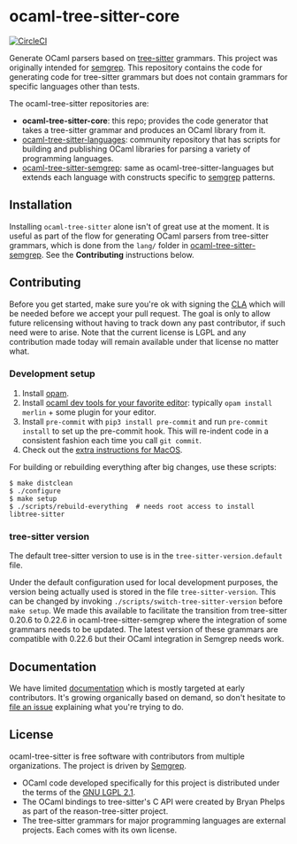 ocaml-tree-sitter-core
==

[![CircleCI](https://circleci.com/gh/semgrep/ocaml-tree-sitter-core.svg?style=svg)](https://circleci.com/gh/semgrep/ocaml-tree-sitter-core)

Generate OCaml parsers based on
[tree-sitter](https://tree-sitter.github.io/tree-sitter/) grammars.
This project was originally intended
for [semgrep](https://github.com/semgrep/semgrep).
This repository contains the code for generating code for tree-sitter
grammars but does not contain grammars for specific languages other
than tests.

The ocaml-tree-sitter repositories are:
* **ocaml-tree-sitter-core**: this repo; provides the code generator that
  takes a tree-sitter grammar and produces an OCaml library from it.
* [ocaml-tree-sitter-languages](https://github.com/semgrep/ocaml-tree-sitter-languages): community repository that has scripts
  for building and publishing OCaml libraries for parsing a variety of
  programming languages.
* [ocaml-tree-sitter-semgrep](https://github.com/semgrep/ocaml-tree-sitter-semgrep): same as ocaml-tree-sitter-languages but
  extends each language with constructs specific to
  [semgrep](https://github.com/semgrep/semgrep) patterns.

Installation
--

Installing `ocaml-tree-sitter` alone isn't of great use at the
moment. It is useful as part of the flow for generating OCaml parsers
from tree-sitter grammars, which is done from the `lang/` folder
in [ocaml-tree-sitter-semgrep](https://github.com/semgrep/ocaml-tree-sitter-semgrep).
See the **Contributing** instructions below.

Contributing
--

Before you get started, make sure you're ok with signing the
[CLA](https://cla-assistant.io/semgrep/ocaml-tree-sitter-core)
which will be needed before we accept your pull request. The goal is
only to allow future relicensing without having to track down any past
contributor, if such need were to arise. Note that the current license is
LGPL and any contribution made today will remain available under that
license no matter what.

### Development setup

1. Install [opam](https://opam.ocaml.org/doc/Install.html).
2. Install [ocaml dev tools for your favorite
   editor](https://github.com/janestreet/install-ocaml):
   typically `opam install merlin` + some plugin for your editor.
3. Install `pre-commit` with `pip3 install pre-commit` and run
   `pre-commit install` to set up the pre-commit hook.
   This will re-indent code in a consistent fashion each time you call
   `git commit`.
4. Check out the [extra instructions for MacOS](doc/macos.md).

For building or rebuilding everything after big changes, use these scripts:
```
$ make distclean
$ ./configure
$ make setup
$ ./scripts/rebuild-everything  # needs root access to install libtree-sitter
```

### tree-sitter version

The default tree-sitter version to use is in the
`tree-sitter-version.default` file.

Under the default configuration used for local development purposes,
the version being actually used is stored in the file
`tree-sitter-version`. This can be changed by invoking
`./scripts/switch-tree-sitter-version` before `make setup`.
We made this available to facilitate the transition from tree-sitter 0.20.6 to
0.22.6 in ocaml-tree-sitter-semgrep where the integration of some
grammars needs to be updated. The latest version of these grammars are
compatible with 0.22.6 but their OCaml integration in Semgrep needs work.

Documentation
--

We have limited [documentation](doc) which is mostly targeted at
early contributors. It's growing organically based on demand, so don't
hesitate to [file an issue](https://github.com/semgrep/ocaml-tree-sitter-core/issues)
explaining what you're trying to do.

License
--

ocaml-tree-sitter is free software with contributors from multiple
organizations. The project is driven by [Semgrep](https://github.com/semgrep).

- OCaml code developed specifically for this project is
  distributed under the terms of the [GNU LGPL 2.1](LICENSE).
- The OCaml bindings to tree-sitter's C API were created by Bryan
  Phelps as part of the reason-tree-sitter project.
- The tree-sitter grammars for major programming languages are
  external projects. Each comes with its own license.
